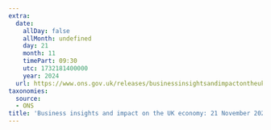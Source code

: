 ```yaml
---
extra:
  date:
    allDay: false
    allMonth: undefined
    day: 21
    month: 11
    timePart: 09:30
    utc: 1732181400000
    year: 2024
  url: https://www.ons.gov.uk/releases/businessinsightsandimpactontheukeconomy21november2024
taxonomies:
  source:
  - ONS
title: 'Business insights and impact on the UK economy: 21 November 2024'
---
```

